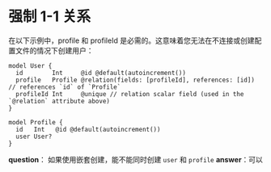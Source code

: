 # 强制 1-1 关系 ​

在以下示例中，profile 和 profileId 是必需的。这意味着您无法在不连接或创建配置文件的情况下创建用户：

```prisma
model User {
  id        Int     @id @default(autoincrement())
  profile   Profile @relation(fields: [profileId], references: [id]) // references `id` of `Profile`
  profileId Int     @unique // relation scalar field (used in the `@relation` attribute above)
}

model Profile {
  id   Int   @id @default(autoincrement())
  user User?
}

```

**question**： 如果使用嵌套创建，能不能同时创建 `user` 和 `profile`
**answer**：可以

